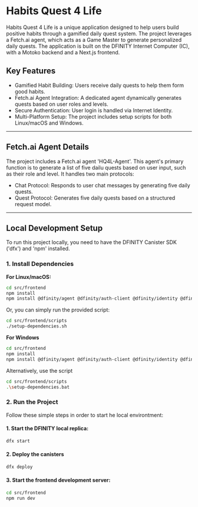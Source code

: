 # Habits Quest 4 Life

Habits Quest 4 Life is a unique application designed to help users build positive habits through a gamified daily quest system. The project leverages a Fetch.ai agent, which acts as a Game Master to generate personalized daily quests. The application is built on the DFINITY Internet Computer (IC), with a Motoko backend and a Next.js frontend.

## Key Features
- Gamified Habit Building: Users receive daily quests to help them form good habits.
- Fetch.ai Agent Integration: A dedicated agent dynamically generates quests based on user roles and levels.
- Secure Authentication: User login is handled via Internet Identity.
- Multi-Platform Setup: The project includes setup scripts for both Linux/macOS and Windows.

---

## Fetch.ai Agent Details

The project includes a Fetch.ai agent 'HQ4L-Agent'. This agent's primary function is to generate a list of five dailu quests based on user input, such as their role and level. It handles two main protocols:
- Chat Protocol: Responds to user chat messages by generating five daily quests.
- Quest Protocol: Generates five daily quests based on a structured request model.

---

## Local Development Setup

To run this project locally, you need to have the DFINITY Canister SDK ('dfx') and 'npm' installed.

### 1. Install Dependencies

**For Linux/macOS:**
```bash
cd src/frontend
npm install
npm install @dfinity/agent @dfinity/auth-client @dfinity/identity @dfinity/principal
```
Or, you can simply run the provided script:
```bash
cd src/frontend/scripts
./setup-dependencies.sh
```
**For Windows**
```bash
cd src/frontend
npm install
npm install @dfinity/agent @dfinity/auth-client @dfinity/identity @dfinity/principal
```
Alternatively, use the script
```bash
cd src/frontend/scripts
.\setup-dependencies.bat
```
### 2. Run the Project

Follow these simple steps in order to start he local environtment:

#### 1. Start the DFINITY local replica:
```bash
dfx start
```
#### 2. Deploy the canisters
```bash
dfx deploy
```
#### 3. Start the frontend development server:
```bash
cd src/frontend
npm run dev
```

